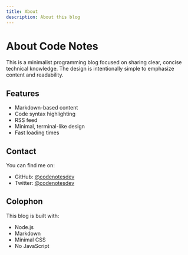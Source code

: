 ```yaml
---
title: About
description: About this blog
---
```


# About Code Notes

This is a minimalist programming blog focused on sharing clear, concise technical knowledge. The design is intentionally simple to emphasize content and readability.

## Features

- Markdown-based content
- Code syntax highlighting
- RSS feed
- Minimal, terminal-like design
- Fast loading times

## Contact

You can find me on:
- GitHub: [@codenotesdev](https://github.com/codenotesdev)
- Twitter: [@codenotesdev](https://twitter.com/codenotesdev)

## Colophon

This blog is built with:
- Node.js
- Markdown
- Minimal CSS
- No JavaScript 